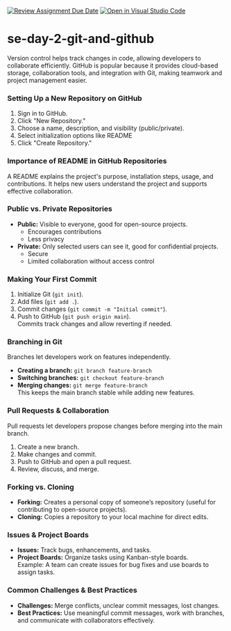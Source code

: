 [![Review Assignment Due Date](https://classroom.github.com/assets/deadline-readme-button-22041afd0340ce965d47ae6ef1cefeee28c7c493a6346c4f15d667ab976d596c.svg)](https://classroom.github.com/a/8wgCKhpZ)
[![Open in Visual Studio Code](https://classroom.github.com/assets/open-in-vscode-2e0aaae1b6195c2367325f4f02e2d04e9abb55f0b24a779b69b11b9e10269abc.svg)](https://classroom.github.com/online_ide?assignment_repo_id=18473104&assignment_repo_type=AssignmentRepo)
# se-day-2-git-and-github
Version control helps track changes in code, allowing developers to collaborate efficiently. GitHub is popular because it provides cloud-based storage, collaboration tools, and integration with Git, making teamwork and project management easier.  

### **Setting Up a New Repository on GitHub**  
1. Sign in to GitHub.  
2. Click "New Repository."  
3. Choose a name, description, and visibility (public/private).  
4. Select initialization options like README 
5. Click "Create Repository."  

### **Importance of README in GitHub Repositories**  
A README explains the project's purpose, installation steps, usage, and contributions. It helps new users understand the project and supports effective collaboration.  

### **Public vs. Private Repositories**  
- **Public:** Visible to everyone, good for open-source projects.  
  -  Encourages contributions  
  -  Less privacy  
- **Private:** Only selected users can see it, good for confidential projects.  
  - Secure  
  - Limited collaboration without access control  

### **Making Your First Commit**  
1. Initialize Git (`git init`).  
2. Add files (`git add .`).  
3. Commit changes (`git commit -m "Initial commit"`).  
4. Push to GitHub (`git push origin main`).  
Commits track changes and allow reverting if needed.  

### **Branching in Git**  
Branches let developers work on features independently.  
- **Creating a branch:** `git branch feature-branch`  
- **Switching branches:** `git checkout feature-branch`  
- **Merging changes:** `git merge feature-branch`  
This keeps the main branch stable while adding new features.  

### **Pull Requests & Collaboration**  
Pull requests let developers propose changes before merging into the main branch.  
1. Create a new branch.  
2. Make changes and commit.  
3. Push to GitHub and open a pull request.  
4. Review, discuss, and merge.  

### **Forking vs. Cloning**  
- **Forking:** Creates a personal copy of someone’s repository (useful for contributing to open-source projects).  
- **Cloning:** Copies a repository to your local machine for direct edits.  

### **Issues & Project Boards**  
- **Issues:** Track bugs, enhancements, and tasks.  
- **Project Boards:** Organize tasks using Kanban-style boards.  
Example: A team can create issues for bug fixes and use boards to assign tasks.  

### **Common Challenges & Best Practices**  
- **Challenges:** Merge conflicts, unclear commit messages, lost changes.  
- **Best Practices:** Use meaningful commit messages, work with branches, and communicate with collaborators effectively.
